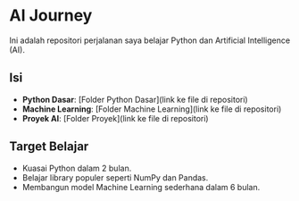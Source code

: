 # AI Journey
Ini adalah repositori perjalanan saya belajar Python dan Artificial Intelligence (AI).

## Isi
- **Python Dasar**: [Folder Python Dasar](link ke file di repositori)
- **Machine Learning**: [Folder Machine Learning](link ke file di repositori)
- **Proyek AI**: [Folder Proyek](link ke file di repositori)

## Target Belajar
- Kuasai Python dalam 2 bulan.
- Belajar library populer seperti NumPy dan Pandas.
- Membangun model Machine Learning sederhana dalam 6 bulan.
